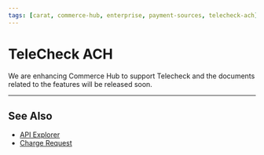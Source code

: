 ```yaml
---
tags: [carat, commerce-hub, enterprise, payment-sources, telecheck-ach]
---
```



# TeleCheck ACH

We are enhancing Commerce Hub to support Telecheck and the documents related to the features will be released soon.

---

## See Also

- [API Explorer](../api/?type=post&path=/payments/v1/charges)
- [Charge Request](?path=docs/Resources/API-Documents/Payments/Charges.md)